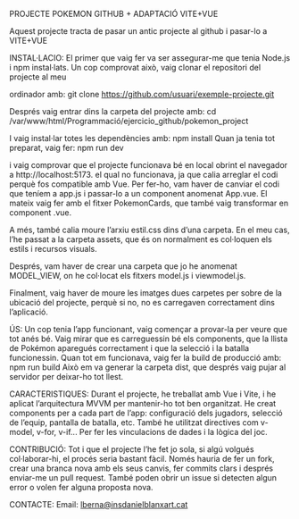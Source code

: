 PROJECTE POKEMON GITHUB + ADAPTACIÓ VITE+VUE

Aquest projecte tracta de pasar un antic projecte al github i pasar-lo a VITE+VUE

INSTAL·LACIO:
El primer que vaig fer va ser assegurar-me que tenia Node.js i npm instal·lats. Un cop comprovat això, vaig clonar el repositori del projecte al meu 

ordinador amb: git clone https://github.com/usuari/exemple-projecte.git

Després vaig entrar dins la carpeta del projecte amb: cd /var/www/html/Programmació/ejercicio_github/pokemon_project

I vaig instal·lar totes les dependències amb: npm install
Quan ja tenia tot preparat, vaig fer: npm run dev

i vaig comprovar que el projecte funcionava bé en local obrint el navegador a http://localhost:5173.
el qual no funcionava, ja que calia arreglar el codi perquè fos compatible amb Vue. Per fer-ho, vam haver de canviar el codi que teníem a app.js i passar-lo a un component anomenat App.vue. El mateix vaig fer amb el fitxer PokemonCards, que també vaig transformar en component .vue.

A més, també calia moure l’arxiu estil.css dins d’una carpeta. En el meu cas, l’he passat a la carpeta assets, que és on normalment es col·loquen els estils i recursos visuals.

Després, vam haver de crear una carpeta que jo he anomenat MODEL_VIEW, on he col·locat els fitxers model.js i viewmodel.js.

Finalment, vaig haver de moure les imatges dues carpetes per sobre de la ubicació del projecte, perquè si no, no es carregaven correctament dins l’aplicació.

ÚS:
Un cop tenia l’app funcionant, vaig començar a provar-la per veure que tot anés bé. Vaig mirar que es carreguessin bé els components, que la llista de Pokémon aparegués correctament i que la selecció i la batalla funcionessin.
Quan tot em funcionava, vaig fer la build de producció amb: npm run build
Això em va generar la carpeta dist, que després vaig pujar al servidor per deixar-ho tot llest.

CARACTERISTIQUES:
Durant el projecte, he treballat amb Vue i Vite, i he aplicat l’arquitectura MVVM per mantenir-ho tot ben organitzat.
He creat components per a cada part de l’app: configuració dels jugadors, selecció de l’equip, pantalla de batalla, etc. També he utilitzat directives com v-model, v-for, v-if... Per fer les vinculacions de dades i la lògica del joc.

CONTRIBUCIÓ: 
Tot i que el projecte l’he fet jo sola, si algú volgués col·laborar-hi, el procés seria bastant fàcil. Només hauria de fer un fork, crear una branca nova amb els seus canvis, fer commits clars i després enviar-me un pull request. També poden obrir un issue si detecten algun error o volen fer alguna proposta nova.

CONTACTE: 
Email: lberna@insdanielblanxart.cat
